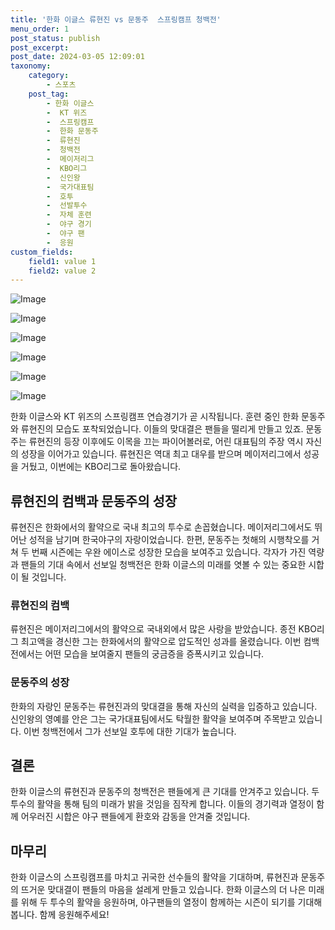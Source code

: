 ```yaml
---
title: '한화 이글스 류현진 vs 문동주  스프링캠프 청백전'
menu_order: 1
post_status: publish
post_excerpt: 
post_date: 2024-03-05 12:09:01
taxonomy:
    category:
        - 스포츠
    post_tag:
        - 한화 이글스
        -  KT 위즈
        -  스프링캠프
        -  한화 문동주
        -  류현진
        -  청백전
        -  메이저리그
        -  KBO리그
        -  신인왕
        -  국가대표팀
        -  호투
        -  선발투수
        -  자체 훈련
        -  야구 경기
        -  야구 팬
        -  응원
custom_fields:
    field1: value 1
    field2: value 2
---
```


![Image](https://imgnews.pstatic.net/image/109/2024/03/05/0005029878_001_20240305094105518.jpeg?type=w647)

![Image](https://imgnews.pstatic.net/image/109/2024/03/05/0005029878_002_20240305094105537.jpeg?type=w647)

![Image](https://imgnews.pstatic.net/image/109/2024/03/05/0005029878_003_20240305094105560.jpeg?type=w647)

![Image](https://imgnews.pstatic.net/image/109/2024/03/05/0005029878_004_20240305094105568.jpeg?type=w647)

![Image](https://imgnews.pstatic.net/image/109/2024/03/05/0005029878_005_20240305094105577.jpeg?type=w647)

![Image](https://imgnews.pstatic.net/image/109/2024/03/05/0005029878_006_20240305094105585.jpeg?type=w647)

한화 이글스와 KT 위즈의 스프링캠프 연습경기가 곧 시작됩니다. 훈련 중인 한화 문동주와 류현진의 모습도 포착되었습니다. 이들의 맞대결은 팬들을 떨리게 만들고 있죠. 문동주는 류현진의 등장 이후에도 이목을 끄는 파이어볼러로, 어린 대표팀의 주장 역시 자신의 성장을 이어가고 있습니다. 류현진은 역대 최고 대우를 받으며 메이저리그에서 성공을 거뒀고, 이번에는 KBO리그로 돌아왔습니다. 
## 류현진의 컴백과 문동주의 성장
류현진은 한화에서의 활약으로 국내 최고의 투수로 손꼽혔습니다. 메이저리그에서도 뛰어난 성적을 남기며 한국야구의 자랑이었습니다. 한편, 문동주는 첫해의 시행착오를 거쳐 두 번째 시즌에는 우완 에이스로 성장한 모습을 보여주고 있습니다. 각자가 가진 역량과 팬들의 기대 속에서 선보일 청백전은 한화 이글스의 미래를 엿볼 수 있는 중요한 시합이 될 것입니다.
### 류현진의 컴백
류현진은 메이저리그에서의 활약으로 국내외에서 많은 사랑을 받았습니다. 종전 KBO리그 최고액을 경신한 그는 한화에서의 활약으로 압도적인 성과를 올렸습니다. 이번 컴백전에서는 어떤 모습을 보여줄지 팬들의 궁금증을 증폭시키고 있습니다.
### 문동주의 성장
한화의 자랑인 문동주는 류현진과의 맞대결을 통해 자신의 실력을 입증하고 있습니다. 신인왕의 영예를 안은 그는 국가대표팀에서도 탁월한 활약을 보여주며 주목받고 있습니다. 이번 청백전에서 그가 선보일 호투에 대한 기대가 높습니다.
## 결론
한화 이글스의 류현진과 문동주의 청백전은 팬들에게 큰 기대를 안겨주고 있습니다. 두 투수의 활약을 통해 팀의 미래가 밝을 것임을 짐작케 합니다. 이들의 경기력과 열정이 함께 어우러진 시합은 야구 팬들에게 환호와 감동을 안겨줄 것입니다.
## 마무리
한화 이글스의 스프링캠프를 마치고 귀국한 선수들의 활약을 기대하며, 류현진과 문동주의 뜨거운 맞대결이 팬들의 마음을 설레게 만들고 있습니다. 한화 이글스의 더 나은 미래를 위해 두 투수의 활약을 응원하며, 야구팬들의 열정이 함께하는 시즌이 되기를 기대해 봅니다. 함께 응원해주세요!
